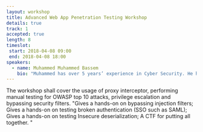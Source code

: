 ```yaml
---
layout: workshop
title: Advanced Web App Penetration Testing Workshop
details: true
track: 1
accepted: true
length: 8
timeslot:
 start: 2018-04-08 09:00
 end: 2018-04-08 18:00
speakers:
  - name: Muhammed Muhammed Bassem
    bio: "Muhammed has over 5 years’ experience in Cyber Security. He has worked on several Cyber Security projects: internal and external network penetration tests, Mobile application and Web application penetration tests, information system security audits based on ISO 27001, incident handling and forensic analysis. He has a significant experience in working for major clients in the financial sector.<br><br>Muhammed is currently holding the position of Experienced Senior Consultant in the Risk Advisory department, Cyber Risk, in Deloitte – Saleh, Barsoum & Abdel Aziz."
---
```


The workshop shall cover the usage of proxy interceptor, performing manual testing for OWASP top 10 attacks, privilege escalation and bypassing security filters. 	"Gives a hands-on on bypassing injection filters;
Gives a hands-on on testing broken authentication (SSO such as SAML); 
Gives a hands-on on testing Insecure deserialization; 
A CTF for putting all together. "

